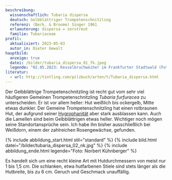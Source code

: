 ```yaml
---
beschreibung:
  wissenschaftlich: Tubaria dispersa
  deutsch: Gelbblättriger Trompetenschnitzling
  referenz: (Berk. & Broome) Singer 1961
  erlaeuterung: dispersa = zerstreut
  familie: Tubariaceae
profil:
  aktualisiert: 2023-05-03
  autor_in: Dieter Gewalt
hauptbild:
  anzeige: true
  datei: /bilder/tubaria_dispersa_01_fk.jpeg
  legende: "02.05.2023: Kesselbruchweiher im Frankfurter Stadtwald (Foto: Frank Kaster)"
literatur:
  - url: http://tintling.com/pilzbuch/arten/t/Tubaria_dispersa.html
---
```

Der Gelbblättrige Trompetenschnitzling ist recht gut vom sehr viel häufigeren Gemeinen Trompetenschnitzling *Tubaria furfuracea* zu unterscheiden. Er ist vor allem heller: Hut weißlich bis ockergelb, Mitte etwas dunkler. Der Gemeine Trompetenschnitzling hat einen rotbraunen Hut, der aufgrund seiner [Hygrophanität](hygrophan "Glossar") aber stark ausblassen kann.  Auch die Lamellen sind beim Gelbblättrigen etwas heller. Wichtiger noch mögen seine Standortansprüche sein. Ich habe ihn bisher ausschließlich bei Weißdorn, einem der zahlreichen Rosengewächse, gefunden.

{% include abbildung_start.html stil="standard" %}
{% include bild.html datei="/bilder/tubaria_dispersa_02_nk.jpg" %}
{% include abbildung_ende.html legende="Foto: Norbert Kühnberger" %}

Es handelt sich um eine recht kleine Art mit Hutdurchmessern von meist nur 1 bis 1,5 cm. Die schlanken, etwa hutfarbenen Stiele sind stets länger als die Hutbreite, bis zu 6 cm. Geruch und Geschmack unauffällig.